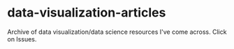 # data-visualization-articles
Archive of data visualization/data science resources I've come across. Click on Issues.
